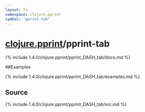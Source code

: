 ```yaml
---
layout: fn
namespace: clojure.pprint
symbol: "pprint-tab"
---
```


# [clojure.pprint](../)/pprint-tab

{% include 1.4.0/clojure.pprint/pprint_DASH_tab/docs.md %}

##Examples

{% include 1.4.0/clojure.pprint/pprint_DASH_tab/examples.md %}
## Source
{% include 1.4.0/clojure.pprint/pprint_DASH_tab/src.md %}

